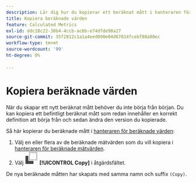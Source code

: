 ```yaml
---
description: Lär dig hur du kopierar ett beräknat mått i hanteraren för beräknade värden.
title: Kopiera beräknade värden
feature: Calculated Metrics
exl-id: ddc18c22-30b4-4ccb-ac6b-e74dfde98a27
source-git-commit: 35f2812c1a1a4eed090e04d67014fcebf88a80ec
workflow-type: tm+mt
source-wordcount: '99'
ht-degree: 0%

---
```



# Kopiera beräknade värden

När du skapar ett nytt beräknat mått behöver du inte börja från början. Du kan kopiera ett befintligt beräknat mått som redan innehåller en korrekt definition att börja från och sedan ändra den version du kopierade.

Så här kopierar du beräknade mått i [hanteraren för beräknade värden](cm-manager.md):

1. Välj en eller flera av de beräknade mätvärden som du vill kopiera i [hanteraren för beräknade mätvärden](cm-manager.md).
1. Välj ![Kopiera](/help/assets/icons/Copy.svg) **[!UICONTROL Copy]** i åtgärdsfältet.

De nya beräknade måtten har skapats med samma namn och suffix `(Copy)`.


